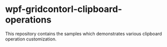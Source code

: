 # wpf-gridcontorl-clipboard-operations
This repository contains the samples which demonstrates various clipboard operation customization.
